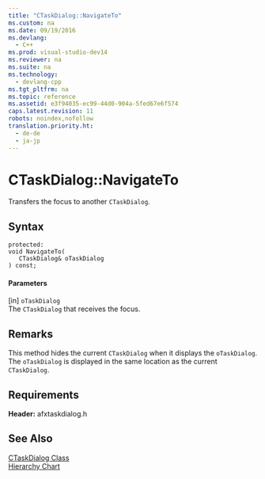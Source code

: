 ```yaml
---
title: "CTaskDialog::NavigateTo"
ms.custom: na
ms.date: 09/19/2016
ms.devlang: 
  - C++
ms.prod: visual-studio-dev14
ms.reviewer: na
ms.suite: na
ms.technology: 
  - devlang-cpp
ms.tgt_pltfrm: na
ms.topic: reference
ms.assetid: e3f94035-ec99-44d0-904a-5fed67e6f574
caps.latest.revision: 11
robots: noindex,nofollow
translation.priority.ht: 
  - de-de
  - ja-jp
---
```

# CTaskDialog::NavigateTo
Transfers the focus to another `CTaskDialog`.  
  
## Syntax  
  
```  
protected:  
void NavigateTo(  
   CTaskDialog& oTaskDialog  
) const;  
```  
  
#### Parameters  
 [in] `oTaskDialog`  
 The `CTaskDialog` that receives the focus.  
  
## Remarks  
 This method hides the current `CTaskDialog` when it displays the `oTaskDialog`. The `oTaskDialog` is displayed in the same location as the current `CTaskDialog`.  
  
## Requirements  
 **Header:** afxtaskdialog.h  
  
## See Also  
 [CTaskDialog Class](../vs140/CTaskDialog-Class.md)   
 [Hierarchy Chart](../vs140/Hierarchy-Chart.md)